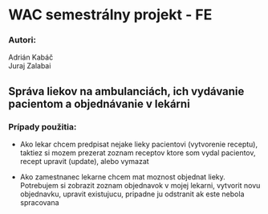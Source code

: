 # WAC semestrálny projekt - FE
### Autori: 
Adrián Kabáč  
Juraj Zalabai


## Správa liekov na ambulanciách, ich vydávanie pacientom a objednávanie v lekárni

### Prípady použitia: 
 - Ako lekar chcem predpisat nejake lieky pacientovi (vytvorenie receptu), taktiez si mozem prezerat zoznam receptov ktore som vydal pacientov, recept upravit (update), alebo vymazat

 - Ako zamestnanec lekarne chcem mat moznost objednat lieky. Potrebujem si zobrazit zoznam objednavok v mojej lekarni, vytvorit novu objednavku, upravit existujucu, pripadne ju odstranit ak este nebola spracovana